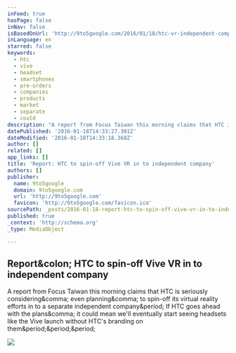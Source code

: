 ```yaml
---
inFeed: true
hasPage: false
inNav: false
isBasedOnUrl: 'http://9to5google.com/2016/01/18/htc-vr-independent-company/'
inLanguage: en
starred: false
keywords:
  - htc
  - vive
  - headset
  - smartphones
  - pre-orders
  - companies
  - products
  - market
  - separate
  - could
description: "A report from Focus Taiwan this morning claims that HTC is seriously considering, even planning, to spin-off its virtual reality efforts in to a separate independent company. If HTC goes ahead with the plans, it could mean we'll eventually start seeing headsets like the Vive launch without HTC's branding on them..."
datePublished: '2016-01-18T14:33:27.301Z'
dateModified: '2016-01-18T14:33:18.368Z'
author: []
related: []
app_links: []
title: 'Report: HTC to spin-off Vive VR in to independent company'
authors: []
publisher:
  name: 9to5google
  domain: 9to5google.com
  url: 'http://9to5google.com'
  favicon: 'http://9to5google.com/favicon.ico'
sourcePath: _posts/2016-01-18-report-htc-to-spin-off-vive-vr-in-to-independent-company.md
published: true
_context: 'http://schema.org'
_type: MediaObject

---
```

<article style=""><h1>Report&amp;colon; HTC to spin-off Vive VR in to independent company</h1><p>A report from Focus Taiwan this morning claims that HTC is seriously considering&amp;comma; even planning&amp;comma; to spin-off its virtual reality efforts in to a separate independent company&amp;period; If HTC goes ahead with the plans&amp;comma; it could mean we'll eventually start seeing headsets like the Vive launch without HTC's branding on them&amp;period;&amp;period;&amp;period;</p><img src="http://chart.finance.yahoo.com/z?s=GOOG&amp;t=1d&amp;q=l&amp;l=on&amp;z=s&amp;region=us&amp;lang=en-US" /></article>